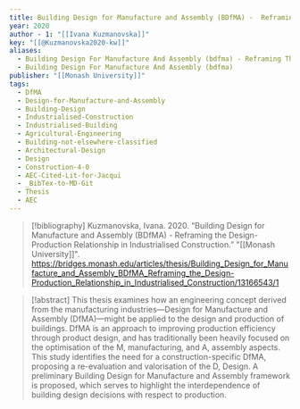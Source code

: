 ```yaml
---
title: Building Design for Manufacture and Assembly (BDfMA) -  Reframing the Design-Production Relationship in Industrialised Construction
year: 2020
author - 1: "[[Ivana Kuzmanovska]]"
key: "[[@Kuzmanovska2020-kw]]"
aliases:
  - Building Design For Manufacture And Assembly (bdfma) - Reframing The Design-Production Relationship In Industrialised Construction
  - Building Design For Manufacture And Assembly (bdfma)
publisher: "[[Monash University]]"
tags:
  - DfMA
  - Design-for-Manufacture-and-Assembly
  - Building-Design
  - Industrialised-Construction
  - Industrialised-Building
  - Agricultural-Engineering
  - Building-not-elsewhere-classified
  - Architectural-Design
  - Design
  - Construction-4-0
  - AEC-Cited-Lit-for-Jacqui
  - _BibTex-to-MD-Git
  - Thesis
  - AEC
---
```


> [!bibliography]
> Kuzmanovska, Ivana. 2020. “Building Design for Manufacture and Assembly (BDfMA) -  Reframing the Design-Production Relationship in Industrialised Construction.” "[[Monash University]]". https://bridges.monash.edu/articles/thesis/Building_Design_for_Manufacture_and_Assembly_BDfMA_Reframing_the_Design-Production_Relationship_in_Industrialised_Construction/13166543/1

> [!abstract]
> This thesis examines how an engineering concept derived from the manufacturing industries—Design for Manufacture and Assembly (DfMA)—might be applied to the design and production of buildings. DfMA is an approach to improving production efficiency through product design, and has traditionally been heavily focused on the optimisation of the M, manufacturing, and A, assembly aspects. This study identifies the need for a construction-specific DfMA, proposing a re-evaluation and valorisation of the D, Design. A preliminary Building Design for Manufacture and Assembly framework is proposed, which serves to highlight the interdependence of building design decisions with respect to production.